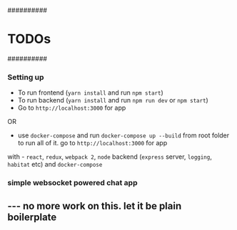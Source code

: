 ##########
# TODOs  #
##########



### Setting up
- To run frontend (`yarn install` and run `npm start`)
- To run backend (`yarn install` and run `npm run dev` or `npm start`)
- Go to `http://localhost:3000` for app

OR

- use `docker-compose` and run `docker-compose up --build` from root folder to run all of it. go to `http://localhost:3000` for app

with - `react`, `redux`, `webpack 2`, `node` backend (`express` server, `logging`, `habitat` etc) and `docker-compose`

### simple websocket powered chat app

## --- no more work on this. let it be plain boilerplate
